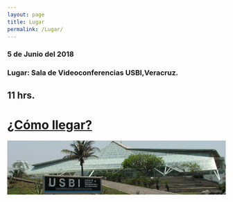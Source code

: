 ```yaml
---
layout: page
title: Lugar
permalink: /Lugar/
---
```


###  5 de Junio del 2018
### Lugar: Sala de Videoconferencias USBI,Veracruz.
## 11 hrs.

# [¿Cómo llegar?](https://www.google.com/maps/place/USBI/@19.1602065,-96.1123139,16.94z/data=!4m5!3m4!1s0x85c340df87ed4427:0x4f26384602fac6a1!8m2!3d19.1601624!4d-96.1100929)

![alt text](/img/usbiver.png)
